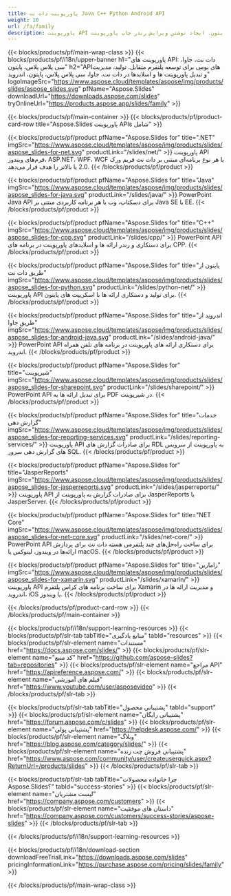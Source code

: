 ```yaml
---
title: پاورپوینت دات نت Java C++ Python Android API
weight: 10
url: /fa/family
description: پاورپوینت API برای دات نت، جاوا، سی پلاس پلاس، پایتون. ایجاد نوشتن ویرایش رندر چاپ پاورپوینت PPT، PPTX، ODP. اسلایدها را در SSRS و JasperReports صادر کنید
---
```


{{< blocks/products/pf/main-wrap-class >}}
{{< blocks/products/pf/i18n/upper-banner h1="پاورپوینت های API: دات نت، جاوا، سی پلاس پلاس، پایتون" h2="APIهای بومی برای توسعه پلتفرم متقابل. تولید، مدیریت و تبدیل پاورپوینت ها و اسلایدها در دات نت، جاوا، سی پلاس پلاس، پایتون، اندروید" logoImageSrc="https://www.aspose.cloud/templates/aspose/img/products/slides/aspose_slides.svg" pfName="Aspose.Slides" downloadUrl="https://downloads.aspose.com/slides" tryOnlineUrl="https://products.aspose.app/slides/family" >}}

{{< blocks/products/pf/main-container >}}
{{< blocks/products/pf/product-card-row title="Aspose.Slides پاورپوینت APIs شامل" >}}

{{< blocks/products/pf/product pfName="Aspose.Slides for" title=".NET" imgSrc="https://www.aspose.cloud/templates/aspose/img/products/slides/aspose_slides-for-net.svg" productLink="/slides/net/" >}}
پاورپوینت API فرم‌های ویندوز، ASP.NET، WPF، WCF یا هر نوع برنامه‌ای مبتنی بر دات نت فریم ورک 2.0 یا بالاتر را هدف قرار می‌دهد.
{{< /blocks/products/pf/product >}}

{{< blocks/products/pf/product pfName="Aspose.Slides for" title="Java" imgSrc="https://www.aspose.cloud/templates/aspose/img/products/slides/aspose_slides-for-java.svg" productLink="/slides/java/" >}}
PowerPoint Java API برای دسکتاپ، وب یا هر برنامه کاربردی مبتنی بر Java SE یا EE.
{{< /blocks/products/pf/product >}}

{{< blocks/products/pf/product pfName="Aspose.Slides for" title="C++" imgSrc="https://www.aspose.cloud/templates/aspose/img/products/slides/aspose_slides-for-cpp.svg" productLink="/slides/cpp/" >}}
PowerPoint API برای دستکاری و رندر ارائه ها و اسلایدهای پاورپوینت در برنامه های CPP.
{{< /blocks/products/pf/product >}}

{{< blocks/products/pf/product pfName="Aspose.Slides for" title="پایتون از طریق دات نت" imgSrc="https://www.aspose.cloud/templates/aspose/img/products/slides/aspose_slides-for-python.svg" productLink="/slides/python-net/" >}}
پاورپوینت API برای تولید و دستکاری ارائه ها با اسکریپت های پایتون.
{{< /blocks/products/pf/product >}}

{{< blocks/products/pf/product pfName="Aspose.Slides for" title="اندروید از طریق جاوا" imgSrc="https://www.aspose.cloud/templates/aspose/img/products/slides/aspose_slides-for-android-java.svg" productLink="/slides/android-java/" >}}
PowerPoint API برای دستکاری ارائه های پاورپوینت در برنامه های تلفن همراه اندروید.
{{< /blocks/products/pf/product >}}

{{< blocks/products/pf/product pfName="Aspose.Slides for" title="شیرپوینت" imgSrc="https://www.aspose.cloud/templates/aspose/img/products/slides/aspose_slides-for-sharepoint.svg" productLink="/slides/sharepoint/" >}}
PowerPoint API برای تبدیل ارائه ها به PDF در شیرپوینت.
{{< /blocks/products/pf/product >}}

{{< blocks/products/pf/product pfName="Aspose.Slides for" title="خدمات گزارش دهی" imgSrc="https://www.aspose.cloud/templates/aspose/img/products/slides/aspose_slides-for-reporting-services.svg" productLink="/slides/reporting-services/" >}}
پاورپوینت API برای صادرات گزارش های RDL به پاورپوینت از سرویس های گزارش دهی سرور SQL.
{{< /blocks/products/pf/product >}}

{{< blocks/products/pf/product pfName="Aspose.Slides for" title="JasperReports" imgSrc="https://www.aspose.cloud/templates/aspose/img/products/slides/aspose_slides-for-jasperreports.svg" productLink="/slides/jasperreports/" >}}
پاورپوینت API برای صادرات گزارش به پاورپوینت از JasperReports یا JasperServer.
{{< /blocks/products/pf/product >}}

{{< blocks/products/pf/product pfName="Aspose.Slides for" title="NET Core" imgSrc="https://www.aspose.cloud/templates/aspose/img/products/slides/aspose_slides-for-net-core.svg" productLink="/slides/net-core/" >}}
PowerPoint API برای ساخت راه‌حل‌های چند پلتفرمی هسته دات نت برای پردازش ارائه‌ها در ویندوز، لینوکس یا macOS.
{{< /blocks/products/pf/product >}}

{{< blocks/products/pf/product pfName="Aspose.Slides for" title="زامارین" imgSrc="https://www.aspose.cloud/templates/aspose/img/products/slides/aspose_slides-for-xamarin.svg" productLink="/slides/xamarin/" >}}
پاورپوینت API برای ساخت برنامه های کراس پلتفرم Xamarin و مدیریت ارائه ها در اندروید، iOS یا ویندوز.
{{< /blocks/products/pf/product >}}

{{< /blocks/products/pf/product-card-row >}}
{{< /blocks/products/pf/main-container >}}

{{< blocks/products/pf/i18n/support-learning-resources >}}
{{< blocks/products/pf/slr-tab tabTitle="منابع یادگیری" tabId="resources" >}}
{{< blocks/products/pf/slr-element name="مستندات" href="https://docs.aspose.com/slides/" >}}
{{< blocks/products/pf/slr-element name="کد منبع" href="https://github.com/aspose-slides?tab=repositories" >}}
{{< blocks/products/pf/slr-element name="مراجع API" href="https://apireference.aspose.com/" >}}
{{< blocks/products/pf/slr-element name="فیلم های آموزشی" href="https://www.youtube.com/user/asposevideo" >}}
{{< /blocks/products/pf/slr-tab >}}

{{< blocks/products/pf/slr-tab tabTitle="پشتیبانی محصول" tabId="support" >}}
{{< blocks/products/pf/slr-element name="پشتیبانی رایگان" href="https://forum.aspose.com/c/slides" >}}
{{< blocks/products/pf/slr-element name="پشتیبانی پولی" href="https://helpdesk.aspose.com/" >}}
{{< blocks/products/pf/slr-element name="وبلاگ" href="https://blog.aspose.com/category/slides/" >}}
{{< blocks/products/pf/slr-element name="پشتیبانی فروش چت زنده" href="https://www.aspose.com/community/user/createuserquick.aspx?ReturnUrl=/products/slides" >}}
{{< /blocks/products/pf/slr-tab >}}

{{< blocks/products/pf/slr-tab tabTitle="چرا خانواده محصولات Aspose.Slides؟" tabId="success-stories" >}}
{{< blocks/products/pf/slr-element name="لیست مشتریان" href="https://company.aspose.com/customers" >}}
{{< blocks/products/pf/slr-element name="داستان های موفقیت" href="https://company.aspose.com/customers/success-stories/aspose-slides" >}}
{{< /blocks/products/pf/slr-tab >}}

{{< /blocks/products/pf/i18n/support-learning-resources >}}

{{< blocks/products/pf/i18n/download-section downloadFreeTrialLink="https://downloads.aspose.com/slides" pricingInformationLink="https://purchase.aspose.com/pricing/slides/family" >}}

{{< /blocks/products/pf/main-wrap-class >}}